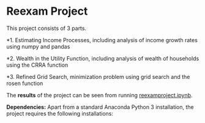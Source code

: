 # Reexam Project

This project consists of 3 parts. 

*1.  Estimating Income Processes, including analysis of income growth rates using numpy and pandas

*2. Wealth in the Utility Function, including analysis of wealth of households using the CRRA function

*3. Refined Grid Search, minimization problem using grid search and the rosen function


The **results** of the project can be seen from running [reexamproject.ipynb](reexamproject.ipynb).


**Dependencies:** Apart from a standard Anaconda Python 3 installation, the project requires the following installations: